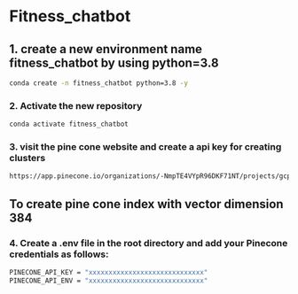 # Fitness_chatbot

## 1. create a new environment name fitness_chatbot by using python=3.8

```bash
conda create -n fitness_chatbot python=3.8 -y
```

### 2. Activate the new repository

```bash
conda activate fitness_chatbot
```

### 3. visit the pine cone website and create a api key for creating clusters
```bash 
https://app.pinecone.io/organizations/-NmpTE4VYpR96DKF71NT/projects/gcp-starter:69uqnaz/keys
```
## To create pine cone index with vector dimension 384


### 4. Create a .env file in the root directory and add your Pinecone credentials as follows:

```bash 
PINECONE_API_KEY = "xxxxxxxxxxxxxxxxxxxxxxxxxxxxx"
PINECONE_API_ENV = "xxxxxxxxxxxxxxxxxxxxxxxxxxxxx"
```



